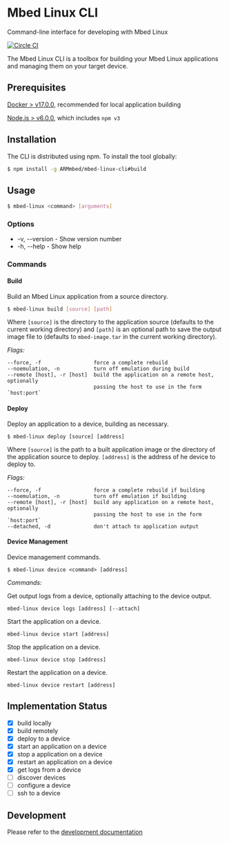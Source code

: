 # Mbed Linux CLI
Command-line interface for developing with Mbed Linux

[![Circle CI](https://circleci.com/gh/ARMmbed/mbed-linux-cli.svg?style=shield&circle-token=367893aefffecc72cf7d17201667cd2f75d6d5c7)](https://circleci.com/gh/ARMmbed/mbed-linux-cli/)

The Mbed Linux CLI is a toolbox for building your Mbed Linux applications and managing them on your target device.

## Prerequisites

[Docker > v17.0.0](https://www.docker.com), recommended for local application building

[Node.js > v6.0.0](https://nodejs.org), which includes `npm v3`

## Installation

The CLI is distributed using npm. To install the tool globally:

```bash
$ npm install -g ARMmbed/mbed-linux-cli#build
```

## Usage

```bash
$ mbed-linux <command> [arguments]
```

### Options

- -v, --version - Show version number
- -h, --help - Show help

### Commands

#### Build

Build an Mbed Linux application from a source directory.

```bash
$ mbed-linux build [source] [path]
```

Where `[source]` is the directory to the application source (defaults to the current working directory) and `[path]` is an optional path to save the output image file to (defaults to `mbed-image.tar` in the current working directory).

_Flags:_
```
--force, -f                 force a complete rebuild
--noemulation, -n           turn off emulation during build
--remote [host], -r [host]  build the application on a remote host, optionally
                            passing the host to use in the form `host:port`
```

#### Deploy

Deploy an application to a device, building as necessary.

```
$ mbed-linux deploy [source] [address]
```

Where `[source]` is the path to a built application image or the directory of the application source to deploy. `[address]` is the address of he device to deploy to.

_Flags:_
```
--force, -f                 force a complete rebuild if building
--noemulation, -n           turn off emulation if building
--remote [host], -r [host]  build any application on a remote host, optionally
                            passing the host to use in the form `host:port`
--detached, -d              don't attach to application output
```

#### Device Management

Device management commands.

```
$ mbed-linux device <command> [address]
```

_Commands:_

Get output logs from a device, optionally attaching to the device output.
```
mbed-linux device logs [address] [--attach]
```

Start the application on a device.
```
mbed-linux device start [address]
```

Stop the application on a device.
```
mbed-linux device stop [address]
```

Restart the application on a device.
```
mbed-linux device restart [address]
```

## Implementation Status

- [x] build locally
- [x] build remotely
- [x] deploy to a device
- [x] start an application on a device
- [x] stop a application on a device
- [x] restart an application on a device
- [x] get logs from a device
- [ ] discover devices
- [ ] configure a device
- [ ] ssh to a device

## Development

Please refer to the [development documentation](DEVELOPMENT.md)
